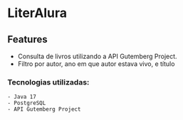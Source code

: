 # LiterAlura

## Features
- Consulta de livros utilizando a API Gutemberg Project.
- Filtro por autor, ano em que autor estava vivo, e título

### Tecnologias utilizadas: 

    - Java 17
    - PostgreSQL
    - API Gutemberg Project
